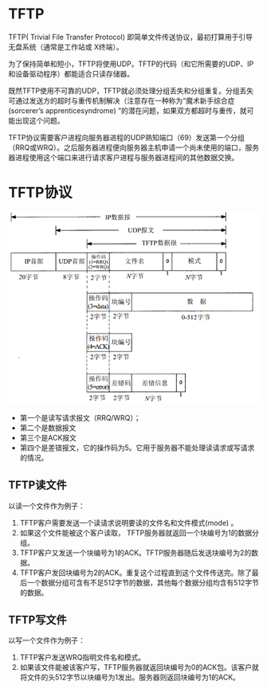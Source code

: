 # TFTP

TFTP( Trivial File Transfer Protocol) 即简单文件传送协议，最初打算用于引导无盘系统（通常是工作站或 X终端）。

为了保持简单和短小，TFTP将使用UDP。TFTP的代码（和它所需要的UDP、IP和设备驱动程序）都能适合只读存储器。

既然TFTP使用不可靠的UDP，TFTP就必须处理分组丢失和分组重复。分组丢失可通过发送方的超时与重传机制解决（注意存在一种称为“魔术新手综合症(sorcerer’s apprenticesyndrome) ”的潜在问题，如果双方都超时与重传，就可能出现这个问题。

TFTP协议需要客户进程向服务器进程的UDP熟知端口（69）发送第一个分组（RRQ或WRQ）。之后服务器进程便向服务器主机申请一个尚未使用的端口，服务器进程使用这个端口来进行请求客户进程与服务器进程间的其他数据交换。


# TFTP协议

![tftp-header](images/tftp-header.png "tftp-header")

* 第一个是读写请求报文（RRQ/WRQ）；
* 第二个是数据报文
* 第三个是ACK报文
* 第四个是差错报文，它的操作码为5。它用于服务器不能处理读请求或写请求的情况。

## TFTP读文件

以读一个文件作为例子：

1. TFTP客户需要发送一个读请求说明要读的文件名和文件模式(mode) 。
2. 如果这个文件能被这个客户读取， TFTP服务器就返回一个块编号为1的数据分组。
3. TFTP客户又发送一个块编号为1的ACK。TFTP服务器随后发送块编号为2的数据。 
4. TFTP客户发回块编号为2的ACK。重复这个过程直到这个文件传送完。除了最后一个数据分组可含有不足512字节的数据，其他每个数据分组均含有512字节的数据。


## TFTP写文件

以写一个文件作为例子：

1. TFTP客户发送WRQ指明文件名和模式。
2. 如果该文件能被该客户写，TFTP服务器就返回块编号为0的ACK包。该客户就将文件的头512字节以块编号为1发出。服务器则返回块编号为1的ACK。


